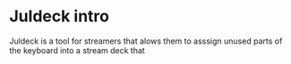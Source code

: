 # Juldeck intro

Juldeck is a tool for streamers that alows them to asssign unused parts of the keyboard into a stream deck that
